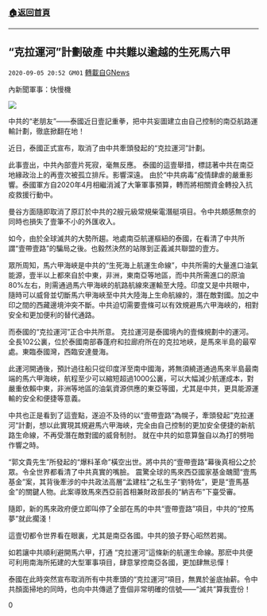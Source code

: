###  [:house:返回首頁](https://github.com/ourhimalayas/txt)
---

## “克拉運河”計劃破產 中共難以逾越的生死馬六甲
`2020-09-05 20:52 GM01` [轉載自GNews](https://gnews.org/zh-hant/336274/)

內新聞軍事：快慢機

![](https://s3.amazonaws.com/gnews-media-offload/wp-content/uploads/2020/09/05205121/dbd58667715a850c.jpeg)

中共的“老朋友”——泰國近日壹記重拳，把中共妄圖建立由自己控制的南亞航路運輸計劃，徹底掀翻在地！

近日，泰國正式宣布，取消了由中共牽頭發起的“克拉運河”計劃。

此事壹出，中共內部壹片死寂，毫無反應。
泰國的這壹舉措，標誌著中共在南亞地緣政治上的再壹次被孤立排斥。影響深遠。
由於“中共病毒”疫情肆虐的嚴重影響。泰國軍方自2020年4月相繼消減了大筆軍事預算，轉而將相關資金轉投入抗疫救援行動中。

曼谷方面隨即取消了原訂於中共的2艘元級常規柴電潛艇項目。令中共頗感無奈的同時也損失了壹筆不小的外匯收入。

如今，由於全球滅共的大勢所趨。地處南亞航運樞紐的泰國，在看清了中共所謂“壹帶壹路”的騙局之後。也毅然決然的站隊到正義滅共聯盟的壹方。

眾所周知，馬六甲海峽是中共的“生死海上航運生命線”，中共所需的大量進口油氣能源，壹半以上都來自於中東，非洲，東南亞等地區，而中共所需進口的原油80%左右，則需通過馬六甲海峽的航路航線來運輸至大陸。印度又是中共眼中，隨時可以威脅並切斷馬六甲海峽至中共大陸海上生命航線的，潛在敵對國。加之中印之間的西藏邊境沖突不斷。中共迫切需要壹條可以有效規避馬六甲海峽的，相對安全和更加便利的替代通路。

而泰國的“克拉運河”正合中共所意。
克拉運河是泰國境內的壹條規劃中的運河。全長102公裏，位於泰國南部春蓬府和拉廊府所在的克拉地峽，是馬來半島的最窄處。東臨泰國灣，西臨安達曼海。

此運河開通後，預計過往船只從印度洋至南中國海，將無須繞道通過馬來半島最南端的馬六甲海峽，航程至少可以縮短超過1000公裏，可以大幅減少航運成本，對嚴重依賴中東，非洲等地區的油氣資源供應的東亞等國，尤其是中共，更具能源運輸的安全和便捷等意義。

中共也正是看到了這壹點，遂迫不及待的以“壹帶壹路“為幌子，牽頭發起”克拉運河“計劃，想以此實現其規避馬六甲海峽，完全由自己控制的更加安全便捷的新航路生命線，不再受潛在敵對國的威脅制肘。
就在中共的如意算盤自以為打的劈啪作響之時。

“郭文貴先生”所發起的“爆料革命”橫空出世。將中共的“壹帶壹路”幕後真相公之於眾。令全世界都看清了中共真實的嘴臉。
震驚全球的馬來西亞國家基金醜聞“壹馬基金”案，其背後牽涉的中共政法高層“孟建柱”之私生子“劉特佐”，更是“壹馬基金”的關鍵人物。此案導致馬來西亞前首相兼財政部長的“納吉布”下臺受審。

隨即，新的馬來政府便立即叫停了全部在馬的中共“壹帶壹路”項目，中共的“控馬夢”就此擱淺！

這壹切都令世界看在眼裏，尤其是南亞各國。中共的狼子野心昭然若揭。

如若讓中共順利避開馬六甲，打通 “克拉運河”這條新的航運生命線。那麽中共便可利用南海所拓建的大型軍事項目，肆意掌控南亞各國，更加肆無忌憚！

泰國在此時突然宣布取消所有中共牽頭的“克拉運河”項目，無異於釜底抽薪。令中共顏面掃地的同時，也向中共傳遞了壹個非常明確的信號——“滅共”算我壹份！

0
